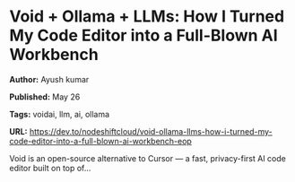 # Void + Ollama + LLMs: How I Turned My Code Editor into a Full-Blown AI Workbench

**Author:** Ayush kumar

**Published:** May 26

**Tags:** voidai, llm, ai, ollama

**URL:** https://dev.to/nodeshiftcloud/void-ollama-llms-how-i-turned-my-code-editor-into-a-full-blown-ai-workbench-eop

Void is an open-source alternative to Cursor — a fast, privacy-first AI code editor built on top of...